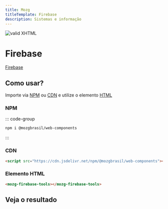 ```yaml
---
title: Mozg
titleTemplate: Firebase
description: Sistemas e informação
---
```


[checkmark]: https://mozg.com.br/logo-mini.png 'MOZG'

![valid XHTML][checkmark]

# Firebase

[Firebase](https://firebase.google.com/)

<!-- ::: tip
🍀
::: -->

## **Como usar?**

Importe via [NPM](https://www.npmjs.com/package/@mozgbrasil/web-components) ou [CDN](https://en.wikipedia.org/wiki/JSDelivr) e utilize o elemento [HTML](https://pt.wikipedia.org/wiki/HTML)

### **NPM**

::: code-group

```sh [npm]
npm i @mozgbrasil/web-components
```

:::

### CDN

```html
<script src="https://cdn.jsdelivr.net/npm/@mozgbrasil/web-components"></script>
```

### Elemento HTML

```html
<mozg-firebase-tools></mozg-firebase-tools>
```

## **Veja o resultado**

<script setup>
// import Login from '../../components/Login.vue'


// import myHtmlTemplate from './login.html';

// console.log(myHtmlTemplate)

// // Adicionar o conteúdo HTML no DOM
// const container = document.createElement('div');
// container.innerHTML = myHtmlTemplate;
// document.body.appendChild(container);

</script>

<!-- <Login /> -->

<mozg-firebase-tools></mozg-firebase-tools>

<template id="person-template">
<div class="bg-gray-100 flex items-center justify-center min-h-screen">
<div class="w-full max-w-md bg-white p-6 rounded-2xl shadow-lg">
<h1 class="text-2xl font-bold text-center mb-6">Login</h1>

<form id="loginForm" class="space-y-4">
<div>
<label for="email" class="block text-sm font-medium text-gray-700"
>Email</label
>
<input
type="email"
id="email"
class="w-full p-2 border rounded-lg focus:outline-none focus:ring-2 focus:ring-blue-500"
required
/>
</div>
<div>
<label
for="password"
class="block text-sm font-medium text-gray-700"
>Password</label
>
<input
type="password"
id="password"
class="w-full p-2 border rounded-lg focus:outline-none focus:ring-2 focus:ring-blue-500"
required
/>
</div>
<button
id="login"
type="submit"
class="w-full bg-blue-500 text-white py-2 rounded-lg hover:bg-blue-600"
>
Login
</button>
</form>

<div class="my-4 text-center text-sm text-gray-500">or</div>

<!-- Google Login Button -->
<div>
  <button
    id="google"
    class="w-full bg-red-500 text-white py-2 rounded-lg hover:bg-red-600 flex items-center justify-center">
    <svg
      xmlns="http://www.w3.org/2000/svg"
      class="h-5 w-5 mr-2"
      viewBox="0 0 48 48">
      <path
        fill="#EA4335"
        d="M24 9.5c3.1 0 5.9 1.1 8.1 3.3l6.1-6.1C34.9 3.1 29.7 1 24 1 14.9 1 7.2 6.9 3.9 14.6l7.3 5.6C13.2 13.1 18.2 9.5 24 9.5z" />
      <path
        fill="#34A853"
        d="M24 46c6 0 11.2-2.1 15.2-5.7l-7.3-5.7c-2.2 1.5-5 2.3-7.9 2.3-5.7 0-10.5-3.7-12.2-8.7l-7.3 5.7C7.5 41.2 15.4 46 24 46z" />
      <path
        fill="#4A90E2"
        d="M43.6 20H24v8.3h11.1c-1.1 2.9-3.3 5.2-6.1 6.7l7.3 5.7c4.5-4.2 7.3-10.3 7.3-17.7 0-1.2-.1-2.3-.3-3.3z" />
      <path
        fill="#FBBC05"
        d="M3.9 14.6C2.7 17.4 2 20.6 2 24s.7 6.6 1.9 9.4l7.3-5.7c-.6-1.7-1-3.6-1-5.7s.4-3.9 1-5.7L3.9 14.6z" />
    </svg>
    Login with Google
  </button>
</div>

<div class="mt-6 text-center">
<p class="text-sm text-gray-500">
Don't have an account?
<a
href="#"
id="toggleRegister"
class="text-blue-500 hover:underline"
>Register here</a
>
</p>
</div>
</div>
</div>
</template>

<script>
 // document.querySelector('html').addEventListener('click', (e) => {
// console.log(e.composed)
// console.log(e.composedPath())
// })
</script>
